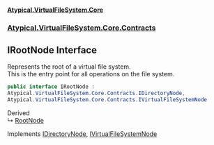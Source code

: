 #### [Atypical.VirtualFileSystem.Core](Atypical.VirtualFileSystem.Core.md 'Atypical.VirtualFileSystem.Core')
### [Atypical.VirtualFileSystem.Core.Contracts](Atypical.VirtualFileSystem.Core.Contracts.md 'Atypical.VirtualFileSystem.Core.Contracts')

## IRootNode Interface

Represents the root of a virtual file system.  
This is the entry point for all operations on the file system.

```csharp
public interface IRootNode :
Atypical.VirtualFileSystem.Core.Contracts.IDirectoryNode,
Atypical.VirtualFileSystem.Core.Contracts.IVirtualFileSystemNode
```

Derived  
&#8627; [RootNode](Atypical.VirtualFileSystem.Core.Models.RootNode.md 'Atypical.VirtualFileSystem.Core.Models.RootNode')

Implements [IDirectoryNode](Atypical.VirtualFileSystem.Core.Contracts.IDirectoryNode.md 'Atypical.VirtualFileSystem.Core.Contracts.IDirectoryNode'), [IVirtualFileSystemNode](Atypical.VirtualFileSystem.Core.Contracts.IVirtualFileSystemNode.md 'Atypical.VirtualFileSystem.Core.Contracts.IVirtualFileSystemNode')